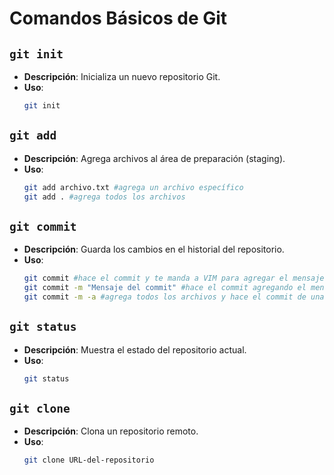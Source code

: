 # Comandos Básicos de Git

## `git init`
- **Descripción**: Inicializa un nuevo repositorio Git.
- **Uso**:
  ```bash
  git init

## `git add`
- **Descripción**: Agrega archivos al área de preparación (staging).
- **Uso**:
  ```bash
  git add archivo.txt #agrega un archivo específico
  git add . #agrega todos los archivos

## `git commit`
- **Descripción**: Guarda los cambios en el historial del repositorio.
- **Uso**:
  ```bash
  git commit #hace el commit y te manda a VIM para agregar el mensaje
  git commit -m "Mensaje del commit" #hace el commit agregando el mensaje
  git commit -m -a #agrega todos los archivos y hace el commit de una sola vez

## `git status`
- **Descripción**: Muestra el estado del repositorio actual.
- **Uso**:
  ```bash
  git status

## `git clone`
- **Descripción**: Clona un repositorio remoto.
- **Uso**:
  ```bash
  git clone URL-del-repositorio